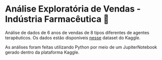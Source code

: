 # Análise Exploratória de Vendas - Indústria Farmacêutica 💊

Análise de dados de 6 anos de vendas de 8 tipos diferentes de agentes terapêuticos. Os dados estão disponíveis [nesse](https://www.kaggle.com/datasets/milanzdravkovic/pharma-sales-data) dataset do Kaggle.

As análises foram feitas utilizando Python por meio de um JupiterNotebook gerado dentro da plataforma Kaggle.
